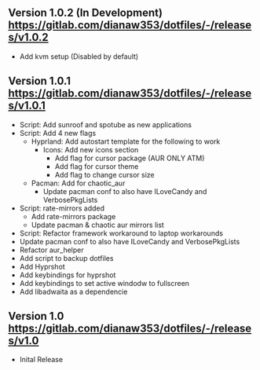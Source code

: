 Version 1.0.2 (In Development)
https://gitlab.com/dianaw353/dotfiles/-/releases/v1.0.2
--------------------------------------------------------
- Add kvm setup (Disabled by default) 

Version 1.0.1
https://gitlab.com/dianaw353/dotfiles/-/releases/v1.0.1
--------------------------------------------------------
- Script: Add sunroof and spotube as new applications
- Script: Add 4 new flags
  - Hyprland: Add autostart template for the following to work
    - Icons: Add new icons section
      - Add flag for cursor package (AUR ONLY ATM) 
      - Add flag for cursor theme
      - Add flag to change cursor size
  - Pacman: Add for chaotic_aur
    - Update pacman conf to also have ILoveCandy and VerbosePkgLists
- Script: rate-mirrors added
  - Add rate-mirrors package
  - Update pacman & chaotic aur mirrors list
- Script: Refactor framework workaround to laptop workarounds
- Update pacman conf to also have ILoveCandy and VerbosePkgLists
- Refactor aur_helper
- Add script to backup dotfiles
- Add Hyprshot
- Add keybindings for hyprshot
- Add keybindings to set active windodw to fullscreen
- Add libadwaita as a dependencie

Version 1.0
https://gitlab.com/dianaw353/dotfiles/-/releases/v1.0
--------------------------------------------------------
- Inital Release

